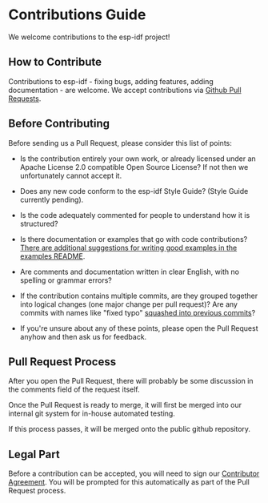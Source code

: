 # Contributions Guide

We welcome contributions to the esp-idf project!

## How to Contribute

Contributions to esp-idf - fixing bugs, adding features, adding documentation - are welcome. We accept contributions via [Github Pull Requests](https://help.github.com/articles/about-pull-requests/).

## Before Contributing

Before sending us a Pull Request, please consider this list of points:

* Is the contribution entirely your own work, or already licensed under an Apache License 2.0 compatible Open Source License? If not then we unfortunately cannot accept it.

* Does any new code conform to the esp-idf Style Guide? (Style Guide currently pending).

* Is the code adequately commented for people to understand how it is structured?

* Is there documentation or examples that go with code contributions? [There are additional suggestions for writing good examples in the examples README](examples/README.md).

* Are comments and documentation written in clear English, with no spelling or grammar errors?

* If the contribution contains multiple commits, are they grouped together into logical changes (one major change per pull request)? Are any commits with names like "fixed typo" [squashed into previous commits](http://eli.thegreenplace.net/2014/02/19/squashing-github-pull-requests-into-a-single-commit/)?

* If you're unsure about any of these points, please open the Pull Request anyhow and then ask us for feedback.

## Pull Request Process

After you open the Pull Request, there will probably be some discussion in the comments field of the request itself.

Once the Pull Request is ready to merge, it will first be merged into our internal git system for in-house automated testing.

If this process passes, it will be merged onto the public github repository.

## Legal Part

Before a contribution can be accepted, you will need to sign our [Contributor Agreement](docs/contributor-agreement.rst). You will be prompted for this automatically as part of the Pull Request process.
